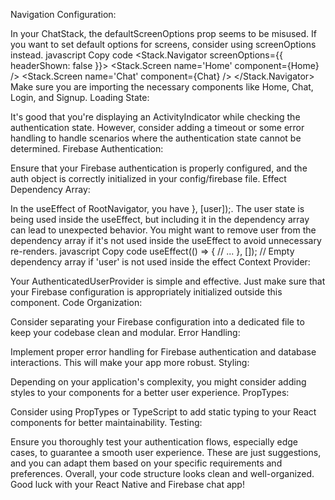 Navigation Configuration:

In your ChatStack, the defaultScreenOptions prop seems to be misused. If you want to set default options for screens, consider using screenOptions instead.
javascript
Copy code
<Stack.Navigator screenOptions={{ headerShown: false }}>
  <Stack.Screen name='Home' component={Home} />
  <Stack.Screen name='Chat' component={Chat} />
</Stack.Navigator>
Make sure you are importing the necessary components like Home, Chat, Login, and Signup.
Loading State:

It's good that you're displaying an ActivityIndicator while checking the authentication state. However, consider adding a timeout or some error handling to handle scenarios where the authentication state cannot be determined.
Firebase Authentication:

Ensure that your Firebase authentication is properly configured, and the auth object is correctly initialized in your config/firebase file.
Effect Dependency Array:

In the useEffect of RootNavigator, you have }, [user]);. The user state is being used inside the useEffect, but including it in the dependency array can lead to unexpected behavior. You might want to remove user from the dependency array if it's not used inside the useEffect to avoid unnecessary re-renders.
javascript
Copy code
useEffect(() => {
  // ...
}, []); // Empty dependency array if 'user' is not used inside the effect
Context Provider:

Your AuthenticatedUserProvider is simple and effective. Just make sure that your Firebase configuration is appropriately initialized outside this component.
Code Organization:

Consider separating your Firebase configuration into a dedicated file to keep your codebase clean and modular.
Error Handling:

Implement proper error handling for Firebase authentication and database interactions. This will make your app more robust.
Styling:

Depending on your application's complexity, you might consider adding styles to your components for a better user experience.
PropTypes:

Consider using PropTypes or TypeScript to add static typing to your React components for better maintainability.
Testing:

Ensure you thoroughly test your authentication flows, especially edge cases, to guarantee a smooth user experience.
These are just suggestions, and you can adapt them based on your specific requirements and preferences. Overall, your code structure looks clean and well-organized. Good luck with your React Native and Firebase chat app!